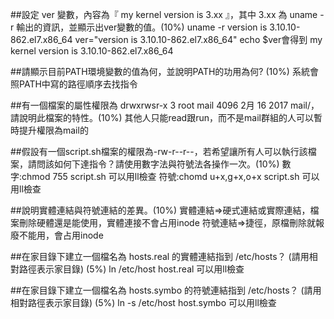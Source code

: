 ##設定 ver 變數，內容為『 my kernel version is 3.xx 』，其中 3.xx 為 uname -r 輸出的資訊，並顯示出ver變數的值。(10%)
uname -r 
version is 3.10.10-862.el7.x86_64
ver="version is 3.10.10-862.el7.x86_64"
echo $ver會得到
my kernel version is 3.10.10-862.el7.x86_64

##請顯示目前PATH環境變數的值為何，並說明PATH的功用為何? (10%)
系統會照PATH中寫的路徑順序去找指令

##有一個檔案的屬性權限為 drwxrwsr-x 3 root mail 4096 2月 16 2017 mail/，請說明此檔案的特性。(10%)
其他人只能read跟run，而不是mail群組的人可以暫時提升權限為mail的

##假設有一個script.sh檔案的權限為-rw-r--r--，若希望讓所有人可以執行該檔案，請問該如何下達指令？請使用數字法與符號法各操作一次。(10%)
數字:chmod 755 script.sh 可以用ll檢查
符號:chomd u+x,g+x,o+x script.sh 可以用ll檢查

##說明實體連結與符號連結的差異。(10%)
實體連結=>硬式連結或實際連結，檔案刪除硬體還是能使用，實體連接不會占用inode 
符號連結=>捷徑，原檔刪除就報廢不能用，會占用inode

##在家目錄下建立一個檔名為 hosts.real 的實體連結指到 /etc/hosts？ (請用相對路徑表示家目錄) (5%)
ln /etc/host host.real 可以用ll檢查

##在家目錄下建立一個檔名為 hosts.symbo 的符號連結指到 /etc/hosts？ (請用相對路徑表示家目錄) (5%)
ln -s /etc/host host.symbo 可以用ll檢查

